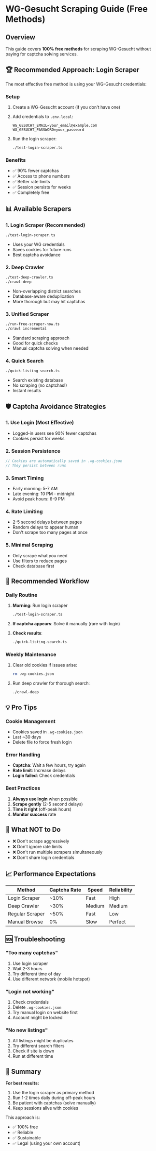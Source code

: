 # WG-Gesucht Scraping Guide (Free Methods)

## Overview

This guide covers **100% free methods** for scraping WG-Gesucht without paying for captcha solving services.

## 🏆 Recommended Approach: Login Scraper

The most effective free method is using your WG-Gesucht credentials:

### Setup

1. Create a WG-Gesucht account (if you don't have one)
2. Add credentials to `.env.local`:
   ```env
   WG_GESUCHT_EMAIL=your_email@example.com
   WG_GESUCHT_PASSWORD=your_password
   ```

3. Run the login scraper:
   ```bash
   ./test-login-scraper.ts
   ```

### Benefits
- ✅ 90% fewer captchas
- ✅ Access to phone numbers
- ✅ Better rate limits
- ✅ Session persists for weeks
- ✅ Completely free

## 📊 Available Scrapers

### 1. **Login Scraper** (Recommended)
```bash
./test-login-scraper.ts
```
- Uses your WG credentials
- Saves cookies for future runs
- Best captcha avoidance

### 2. **Deep Crawler** 
```bash
./test-deep-crawler.ts
./crawl-deep
```
- Non-overlapping district searches
- Database-aware deduplication
- More thorough but may hit captchas

### 3. **Unified Scraper**
```bash
./run-free-scraper-now.ts
./crawl incremental
```
- Standard scraping approach
- Good for quick checks
- Manual captcha solving when needed

### 4. **Quick Search**
```bash
./quick-listing-search.ts
```
- Search existing database
- No scraping (no captchas!)
- Instant results

## 🛡️ Captcha Avoidance Strategies

### 1. **Use Login** (Most Effective)
- Logged-in users see 90% fewer captchas
- Cookies persist for weeks

### 2. **Session Persistence**
```javascript
// Cookies are automatically saved in .wg-cookies.json
// They persist between runs
```

### 3. **Smart Timing**
- Early morning: 5-7 AM
- Late evening: 10 PM - midnight
- Avoid peak hours: 6-9 PM

### 4. **Rate Limiting**
- 2-5 second delays between pages
- Random delays to appear human
- Don't scrape too many pages at once

### 5. **Minimal Scraping**
- Only scrape what you need
- Use filters to reduce pages
- Check database first

## 🔄 Recommended Workflow

### Daily Routine
1. **Morning**: Run login scraper
   ```bash
   ./test-login-scraper.ts
   ```

2. **If captcha appears**: Solve it manually (rare with login)

3. **Check results**:
   ```bash
   ./quick-listing-search.ts
   ```

### Weekly Maintenance
1. Clear old cookies if issues arise:
   ```bash
   rm .wg-cookies.json
   ```

2. Run deep crawler for thorough search:
   ```bash
   ./crawl-deep
   ```

## 💡 Pro Tips

### Cookie Management
- Cookies saved in `.wg-cookies.json`
- Last ~30 days
- Delete file to force fresh login

### Error Handling
- **Captcha**: Wait a few hours, try again
- **Rate limit**: Increase delays
- **Login failed**: Check credentials

### Best Practices
1. **Always use login** when possible
2. **Scrape gently** (2-5 second delays)
3. **Time it right** (off-peak hours)
4. **Monitor success** rate

## 🚫 What NOT to Do

- ❌ Don't scrape aggressively
- ❌ Don't ignore rate limits
- ❌ Don't run multiple scrapers simultaneously
- ❌ Don't share login credentials

## 📈 Performance Expectations

| Method | Captcha Rate | Speed | Reliability |
|--------|--------------|-------|-------------|
| Login Scraper | ~10% | Fast | High |
| Deep Crawler | ~30% | Medium | Medium |
| Regular Scraper | ~50% | Fast | Low |
| Manual Browse | 0% | Slow | Perfect |

## 🆘 Troubleshooting

### "Too many captchas"
1. Use login scraper
2. Wait 2-3 hours
3. Try different time of day
4. Use different network (mobile hotspot)

### "Login not working"
1. Check credentials
2. Delete `.wg-cookies.json`
3. Try manual login on website first
4. Account might be locked

### "No new listings"
1. All listings might be duplicates
2. Try different search filters
3. Check if site is down
4. Run at different time

## 🎯 Summary

**For best results:**
1. Use the login scraper as primary method
2. Run 1-2 times daily during off-peak hours
3. Be patient with captchas (solve manually)
4. Keep sessions alive with cookies

This approach is:
- ✅ 100% free
- ✅ Reliable
- ✅ Sustainable
- ✅ Legal (using your own account)